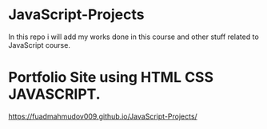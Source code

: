 # JavaScript-Projects

In this repo i will add my works done in this course and other stuff related to JavaScript course.
# Portfolio Site using HTML CSS JAVASCRIPT.
https://fuadmahmudov009.github.io/JavaScript-Projects/
